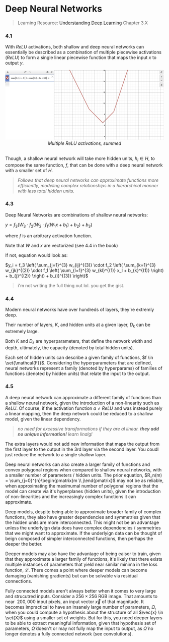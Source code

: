 # Deep Neural Networks

> Learning Resource: [Understanding Deep Learning](https://udlbook.com/) Chapter 3.X

### 4.1

With $ReLU$ activations, both shallow and deep neural networks can essentially be described as a combination of multiple piecewise activations ($ReLU$) to form a single linear piecewise function that maps the input $x$ to output $y$.

<div align = center>
<img src = '../img/piecewise.png' width = 800><br>
<em> Multiple ReLU activations, summed</em>
</div>
<br>

Though, a shallow neural network will take more hidden units, $h_i \in H$, to compose the same function, $f$, that can be done with a deep neural network with a smaller set of $H$.

> *Follows that deep neural networks can approximate functions more efficiently, modeling complex relationships in a hierarchical manner with less total hidden units.*

### 4.3 

Deep Neural Networks are combinations of shallow neural networks:

$y = f_3(W_3 \cdot f_2(W_2 \cdot f_1(W_1 x + b_1) + b_2) + b_3)$

where $f$ is an arbitrary activation function.

Note that $W$ and $x$ are vectorized (see 4.4 in the book)

If not, equation would look as:

$y_i = f_3 \left( \sum_{j=1}^{3} w_{ij}^{(3)} \cdot f_2 \left( \sum_{k=1}^{3} w_{jk}^{(2)} \cdot f_1 \left( \sum_{l=1}^{3} w_{kl}^{(1)} x_l + b_{k}^{(1)} \right) + b_{j}^{(2)} \right) + b_{i}^{(3)} \right)$

> i'm not writing the full thing out lol. you get the gist.

### 4.4

Modern neural networks have over hundreds of layers, they're extremly deep.

Their number of layers, $K$, and hidden units at a given layer, $D_k$ can be extremely large.

Both $K$ and $D_k$ are hyperparameters, that define the network width and depth, ultimately, the capacity (denoted by total hidden units).

Each set of hidden units can describe a given family of functions, $f \in \set{\mathcal{F}}$. Considering the hyperparameters that are defined, neural networks represent a family (denoted by hyperparams) of families of functions (denoted by hidden units) that relate the input to the output.

### 4.5

A deep neural network can approximate a different family of functions than a shallow neural network, given the introduction of a non-linearity such as $ReLU$. Of course, if the activation function $a ≠ ReLU$ and was instead purely a linear mapping, then the deep network could be reduced to a shallow model, given the linear dependency. 

> *no need for excessive transformations if they are al linear. **they add no unique information!** learn linalg!*

The extra layers would not add new information that maps the output from the first layer to the output in the 3rd layer via the second layer. You coudl just reduce the network to a single shallow layer.

Deep neural networks can also create a larger family of functions and convex polygonal regions when compared to shallow neural networks, with a smaller number of parameters / hidden units. The prior equation, $R_n(m) = \sum_{j=0}^{n}\begin{pmatrix}m \\ j\end{pmatrix}$ may not be as reliable, when approximating the maximumal number of polygonal regions that the model can create via it's hyperplanes (hidden units), given the introduction of non-linearities and the increasingly complex functions it can approximate.

Deep models, despite being able to approximate broader family of complex functions, they also have greater dependencies and symmetries given that the hidden units are more interconnected. This might not be an advantage unless the underlyign data does have complex dependencies / symmetries that we might want to approximate. If the underlyign data can be thought of beign composed of simpler interconnected functions, then perhaps the deeper the better.

Deeper models may also have the advantage of being eaiser to train, given that they approximate a larger family of functions, it's likely that there exists multiple instances of parameters that yield near similar minima in the loss function, $\mathcal{L}$. There comes a point where deeper models can become damaging (vanishing gradients) but can be solvable via residual connections.

Fully connected models aren't always better when it comes to very large and strucutred inputs. Consider a $256\times256$ RGB image. That amounts to near $~200,000$ input pixels, an input vector $\vec{x}$ of that magnitude. It becomes impractical to have an insanely large number of parameters, $\Omega$, when you could compute a hypothesis about the structure of all $\vec{x} \in \set{X}$ using a smaller set of weights. But for this, you need deeper layers to be able to extract meaningful information, given that hypothesis set of parameters, $\hat{\Omega}$ doesn't or may not fully map the input to output, as $\hat{\Omega}$ no longer denotes a fully connected network (see convolutions).
